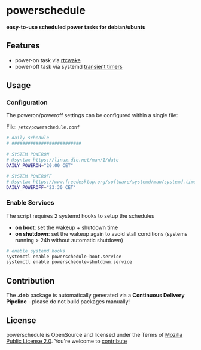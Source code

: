 powerschedule
=============================

**easy-to-use scheduled power tasks for debian/ubuntu**

## Features ##

* power-on task via [rtcwake](https://linux.die.net/man/8/rtcwake)
* power-off task via systemd [transient timers](https://wiki.archlinux.org/index.php/Systemd/Timers)

## Usage ##

### Configuration ###

The poweron/poweroff settings can be configured within a single file:

File: `/etc/powerschedule.conf`

```bash
# daily schedule
# ##########################

# SYSTEM POWERON
# @syntax https://linux.die.net/man/1/date
DAILY_POWERON="20:00 CET"

# SYSTEM POWEROFF
# @syntax https://www.freedesktop.org/software/systemd/man/systemd.time.html
DAILY_POWEROFF="23:30 CET"
```

### Enable Services ###

The script requires 2 systemd hooks to setup the schedules

* **on boot**: set the wakeup + shutdown time
* **on shutdown**: set the wakeup again to avoid stall conditions (systems running > 24h without automatic shutdown)

```bash
# enable systemd hooks
systemctl enable powerschedule-boot.service
systemctl enable powerschedule-shutdown.service
```

## Contribution ##

The **.deb** package is automatically generated via a **Continuous Delivery Pipeline** - please do not build packages manually!

## License ##
powerschedule is OpenSource and licensed under the Terms of [Mozilla Public License 2.0](https://opensource.org/licenses/MPL-2.0). You're welcome to [contribute](docs/CONTRIBUTING.md)
